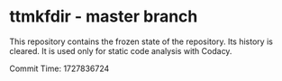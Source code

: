 # ttmkfdir - master branch

This repository contains the frozen state of the repository.
Its history is cleared. It is used only for static code
analysis with Codacy.

Commit Time: 1727836724